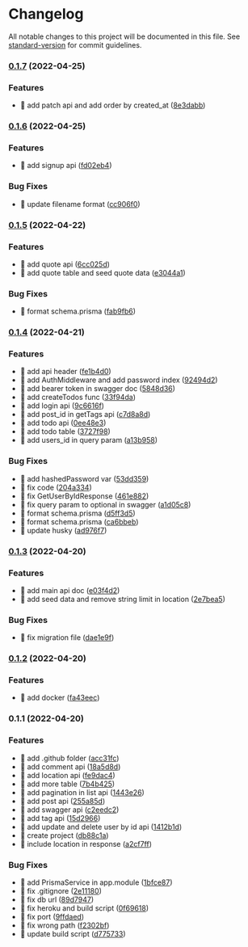 # Changelog

All notable changes to this project will be documented in this file. See [standard-version](https://github.com/conventional-changelog/standard-version) for commit guidelines.

### [0.1.7](https://github.com/yeukfei02/dummy-api/compare/v0.1.6...v0.1.7) (2022-04-25)


### Features

* 🎸 add patch api and add order by created_at ([8e3dabb](https://github.com/yeukfei02/dummy-api/commit/8e3dabb4981f0a7da6dfa7ccf95677c1996d5dd1))

### [0.1.6](https://github.com/yeukfei02/dummy-api/compare/v0.1.5...v0.1.6) (2022-04-25)


### Features

* 🎸 add signup api ([fd02eb4](https://github.com/yeukfei02/dummy-api/commit/fd02eb49191ab2ebb4caf7af65d9814e8f9f4e1d))


### Bug Fixes

* 🐛 update filename format ([cc906f0](https://github.com/yeukfei02/dummy-api/commit/cc906f0262c0de5ad35d5190d0652dbfab17e8f9))

### [0.1.5](https://github.com/yeukfei02/dummy-api/compare/v0.1.4...v0.1.5) (2022-04-22)


### Features

* 🎸 add quote api ([6cc025d](https://github.com/yeukfei02/dummy-api/commit/6cc025db0eed135e4b57b3b9c283e07edbe9a23b))
* 🎸 add quote table and seed quote data ([e3044a1](https://github.com/yeukfei02/dummy-api/commit/e3044a1ad94f63700ef415629095c06bd2a4539a))


### Bug Fixes

* 🐛 format schema.prisma ([fab9fb6](https://github.com/yeukfei02/dummy-api/commit/fab9fb6dff68b45d8047c3532dacc5aa11a52576))

### [0.1.4](https://github.com/yeukfei02/dummy-api/compare/v0.1.3...v0.1.4) (2022-04-21)


### Features

* 🎸 add api header ([fe1b4d0](https://github.com/yeukfei02/dummy-api/commit/fe1b4d0c7d7dc7d26e9f1bb75231d53d13c05410))
* 🎸 add AuthMiddleware and add password index ([92494d2](https://github.com/yeukfei02/dummy-api/commit/92494d2f176aa1c85d4c915f6825c218933349a5))
* 🎸 add bearer token in swagger doc ([5848d36](https://github.com/yeukfei02/dummy-api/commit/5848d36899146a31b69e9dff796cfa2ffb14d8de))
* 🎸 add createTodos func ([33f94da](https://github.com/yeukfei02/dummy-api/commit/33f94da07102798c2c40190dffc99f9788068680))
* 🎸 add login api ([9c6616f](https://github.com/yeukfei02/dummy-api/commit/9c6616fa28053fd5db71db70dc28f44bbee66183))
* 🎸 add post_id in getTags api ([c7d8a8d](https://github.com/yeukfei02/dummy-api/commit/c7d8a8d87b380a9678edec63169f7910782e8a78))
* 🎸 add todo api ([0ee48e3](https://github.com/yeukfei02/dummy-api/commit/0ee48e3da7935f620ec2cdda832c888ec51483c4))
* 🎸 add todo table ([3727f98](https://github.com/yeukfei02/dummy-api/commit/3727f985b469e07c6ef24a8414182b046514175d))
* 🎸 add users_id in query param ([a13b958](https://github.com/yeukfei02/dummy-api/commit/a13b9588cb6292f4c161ac08f52be38a073652e6))


### Bug Fixes

* 🐛 add hashedPassword var ([53dd359](https://github.com/yeukfei02/dummy-api/commit/53dd359f1b267cbb52d30c12c682066b1d3ae979))
* 🐛 fix code ([204a334](https://github.com/yeukfei02/dummy-api/commit/204a334746b5aa2f19a71fb55af33a1e42c0c9a7))
* 🐛 fix GetUserByIdResponse ([461e882](https://github.com/yeukfei02/dummy-api/commit/461e8821a1f6ea4861a69a258dd2d84539122ed1))
* 🐛 fix query param to optional in swagger ([a1d05c8](https://github.com/yeukfei02/dummy-api/commit/a1d05c81ad69ec6ef3ebaf3197f4e5788ca634eb))
* 🐛 format schema.prisma ([d5ff3d5](https://github.com/yeukfei02/dummy-api/commit/d5ff3d570f6c995de0c2530869e8763b1554b8d4))
* 🐛 format schema.prisma ([ca6bbeb](https://github.com/yeukfei02/dummy-api/commit/ca6bbebf732a1312cdedbbe13da76c938e14610b))
* 🐛 update husky ([ad976f7](https://github.com/yeukfei02/dummy-api/commit/ad976f71646d012611fe0f07187eeae8d1bbc615))

### [0.1.3](https://github.com/yeukfei02/dummy-api/compare/v0.1.2...v0.1.3) (2022-04-20)


### Features

* 🎸 add main api doc ([e03f4d2](https://github.com/yeukfei02/dummy-api/commit/e03f4d210d54d22c6b7bb3c7ca5c93b28e6f14c2))
* 🎸 add seed data and remove string limit in location ([2e7bea5](https://github.com/yeukfei02/dummy-api/commit/2e7bea54e86bd7285d2f26e53de816d3312a8731))


### Bug Fixes

* 🐛 fix migration file ([dae1e9f](https://github.com/yeukfei02/dummy-api/commit/dae1e9f37c61a3127cc2190c6a14e8c09c39af18))

### [0.1.2](https://github.com/yeukfei02/dummy-api/compare/v0.1.1...v0.1.2) (2022-04-20)


### Features

* 🎸 add docker ([fa43eec](https://github.com/yeukfei02/dummy-api/commit/fa43eec719e10880a0a77f88ead0c7634fde70d5))

### 0.1.1 (2022-04-20)


### Features

* 🎸 add .github folder ([acc31fc](https://github.com/yeukfei02/dummy-api/commit/acc31fca4037846ae3f132bc85358d9304ffbefd))
* 🎸 add comment api ([18a5d8d](https://github.com/yeukfei02/dummy-api/commit/18a5d8dfe0bd3e0d75cd3dbd28a75b5cabee7078))
* 🎸 add location api ([fe9dac4](https://github.com/yeukfei02/dummy-api/commit/fe9dac438e5f68c0f4df06f2ddbced9833866eaf))
* 🎸 add more table ([7b4b425](https://github.com/yeukfei02/dummy-api/commit/7b4b425edaa1fb9e68009dc91feda4186c8e6c9e))
* 🎸 add pagination in list api ([1443e26](https://github.com/yeukfei02/dummy-api/commit/1443e266f31722298dc2c4184a2eb7b651c9c8cf))
* 🎸 add post api ([255a85d](https://github.com/yeukfei02/dummy-api/commit/255a85dc6e59ced06f591680cccb3b611677a23a))
* 🎸 add swagger api ([c2eedc2](https://github.com/yeukfei02/dummy-api/commit/c2eedc2d8fd87f53ea499c4543b858f54ff1ec6c))
* 🎸 add tag api ([15d2966](https://github.com/yeukfei02/dummy-api/commit/15d2966f96acbcc232e5e775705865fc82c02cc0))
* 🎸 add update and delete user by id api ([1412b1d](https://github.com/yeukfei02/dummy-api/commit/1412b1decf47976027a7922cc7bbdd44e60fafd0))
* 🎸 create project ([db88c1a](https://github.com/yeukfei02/dummy-api/commit/db88c1af239b1db46e7c7ee141d454957efb7baf))
* 🎸 include location in response ([a2cf7ff](https://github.com/yeukfei02/dummy-api/commit/a2cf7ff977aa82afa4e20723757c884451ef2bd5))


### Bug Fixes

* 🐛 add PrismaService in app.module ([1bfce87](https://github.com/yeukfei02/dummy-api/commit/1bfce87a3283b839f06812728b6c222e2e1fb3dc))
* 🐛 fix .gitignore ([2e11180](https://github.com/yeukfei02/dummy-api/commit/2e11180cfb06dabca1eedec76da586c0be47367c))
* 🐛 fix db url ([89d7947](https://github.com/yeukfei02/dummy-api/commit/89d7947c774e7ad5d3818aabb28cb37853b7aab9))
* 🐛 fix heroku and build script ([0f69618](https://github.com/yeukfei02/dummy-api/commit/0f696183609cb99ddcad2cb98b907913d036e62a))
* 🐛 fix port ([9ffdaed](https://github.com/yeukfei02/dummy-api/commit/9ffdaede67b209950ee84b48299ff33ab96af2f6))
* 🐛 fix wrong path ([f2302bf](https://github.com/yeukfei02/dummy-api/commit/f2302bf2739a198219f7a16749b7055bacb0f858))
* 🐛 update build script ([d775733](https://github.com/yeukfei02/dummy-api/commit/d7757332acc2c25e3f8254ccaa894840f1dafe40))
